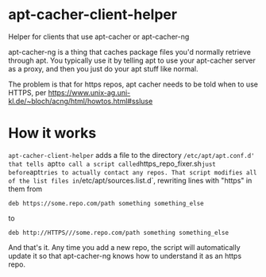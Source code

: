 # apt-cacher-client-helper
Helper for clients that use apt-cacher or apt-cacher-ng

apt-cacher-ng is a thing that caches package files you'd normally retrieve through apt. You typically use it by telling apt to use your apt-cacher server as a proxy, and then you just do your apt stuff like normal.

The problem is that for https repos, apt cacher needs to be told when to use HTTPS, per https://www.unix-ag.uni-kl.de/~bloch/acng/html/howtos.html#ssluse

# How it works

`apt-cacher-client-helper` adds a file to the directory `/etc/apt/apt.conf.d' that tells `apt` to call a script called `https_repo_fixer.sh` just before `apt` tries to actually contact any repos. That script modifies all of the list files in `/etc/apt/sources.list.d`, rewriting lines with "https" in them from
```
deb https://some.repo.com/path something something_else
```
to
```
deb http://HTTPS///some.repo.com/path something something_else
```

And that's it. Any time you add a new repo, the script will automatically update it so that apt-cacher-ng knows how to understand it as an https repo.
